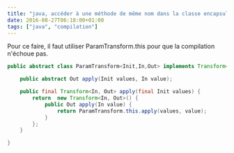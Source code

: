 ```yaml
---
title: "java, accéder à une méthode de même nom dans la classe encapsulande depuis une classe anonyme"
date: 2016-08-27T06:18:00+01:00
tags: ["java", "compilation"]
---
```


Pour ce faire, il faut utiliser ParamTransform.this pour que la compilation n'échoue pas.

```java
public abstract class ParamTransform<Init,In,Out> implements Transform<Init,Transform<In,Out>> {

    public abstract Out apply(Init values, In value);

    public final Transform<In, Out> apply(final Init values) {
        return  new Transform<In, Out>() {
            public Out apply(In value) {
                return ParamTransform.this.apply(values, value);
            }
        };
    }

}
```

